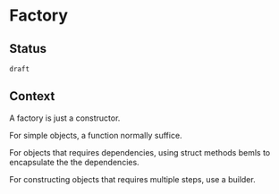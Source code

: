 # Factory

## Status

`draft`

## Context

A factory is just a constructor.

For simple objects, a function normally suffice.

For objects that requires dependencies, using struct methods bemls to encapsulate the the dependencies.

For constructing objects that requires multiple steps, use a builder.
